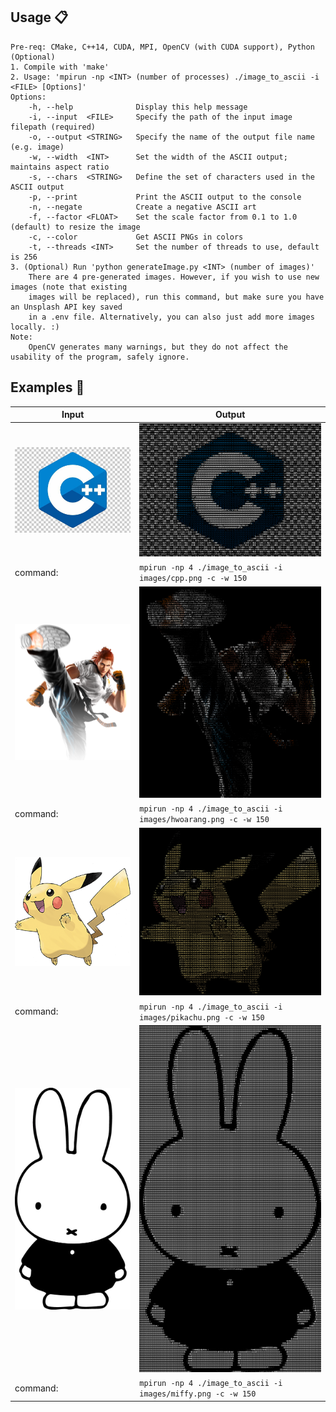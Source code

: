 ## Usage :clipboard:
```
Pre-req: CMake, C++14, CUDA, MPI, OpenCV (with CUDA support), Python (Optional)
1. Compile with 'make'
2. Usage: 'mpirun -np <INT> (number of processes) ./image_to_ascii -i <FILE> [Options]'
Options:
    -h, --help              Display this help message
    -i, --input  <FILE>     Specify the path of the input image filepath (required)
    -o, --output <STRING>   Specify the name of the output file name (e.g. image)
    -w, --width  <INT>      Set the width of the ASCII output; maintains aspect ratio
    -s, --chars  <STRING>   Define the set of characters used in the ASCII output
    -p, --print             Print the ASCII output to the console
    -n, --negate            Create a negative ASCII art
    -f, --factor <FLOAT>    Set the scale factor from 0.1 to 1.0 (default) to resize the image
    -c, --color             Get ASCII PNGs in colors
    -t, --threads <INT>     Set the number of threads to use, default is 256
3. (Optional) Run 'python generateImage.py <INT> (number of images)'
    There are 4 pre-generated images. However, if you wish to use new images (note that existing
    images will be replaced), run this command, but make sure you have an Unsplash API key saved
    in a .env file. Alternatively, you can also just add more images locally. :)    
Note:
    OpenCV generates many warnings, but they do not affect the usability of the program, safely ignore.
```

## Examples :eyes:

|                     Input                     |                                 Output                                 |
|-----------------------------------------------|------------------------------------------------------------------------|
| <img src="images/cpp.png" width="300">        | <img src="outputs/cpp_color.png" width="300">                          |
| command:                                      | `mpirun -np 4 ./image_to_ascii -i images/cpp.png -c -w 150`            |
| <img src="images/hwoarang.png" width="300">   | <img src="outputs/hwoarang_color.png" width="300">                     |
| command:                                      | `mpirun -np 4 ./image_to_ascii -i images/hwoarang.png -c -w 150`       |
| <img src="images/pikachu.png" width="300">    | <img src="outputs/pikachu_color.png" width="300">                      |
| command:                                      | `mpirun -np 4 ./image_to_ascii -i images/pikachu.png -c -w 150`        |
| <img src="images/miffy.png" width="300">      | <img src="outputs/miffy_color.png" width="300">                        |
| command:                                      | `mpirun -np 4 ./image_to_ascii -i images/miffy.png -c -w 150`          |
